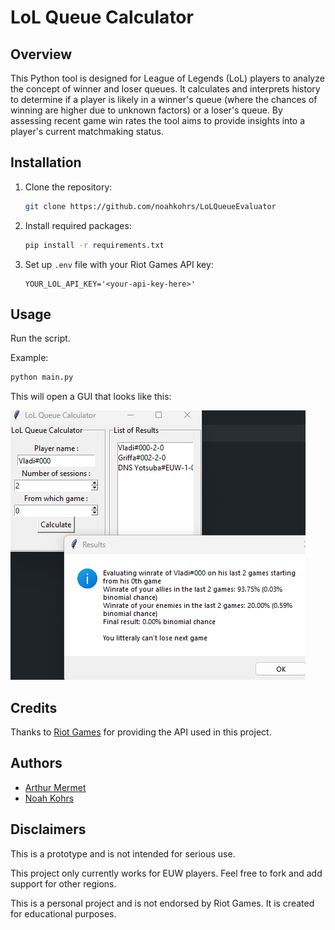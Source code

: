 # LoL Queue Calculator

## Overview
This Python tool is designed for League of Legends (LoL) players to analyze the concept of winner and loser queues. It calculates and interprets history to determine if a player is likely in a winner's queue (where the chances of winning are higher due to unknown factors) or a loser's queue. By assessing recent game win rates the tool aims to provide insights into a player's current matchmaking status.


## Installation

1. Clone the repository:
   ```bash
   git clone https://github.com/noahkohrs/LoLQueueEvaluator
   ```
2. Install required packages:
   ```bash
   pip install -r requirements.txt
   ```
3. Set up `.env` file with your Riot Games API key:
   ```
   YOUR_LOL_API_KEY='<your-api-key-here>'
   ```

## Usage

Run the script.

Example:
```python
python main.py
```

This will open a GUI that looks like this:

![GUI](UI_img.png)


## Credits

Thanks to [Riot Games](https://developer.riotgames.com/) for providing the API used in this project.



## Authors
- [Arthur Mermet](https://github.com/DNSJambon)
- [Noah Kohrs](https://github.com/noahkohrs)


## Disclaimers

This is a prototype and is not intended for serious use.

This project only currently works for EUW players. Feel free to fork and add support for other regions.

This is a personal project and is not endorsed by Riot Games. It is created for educational purposes.
